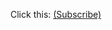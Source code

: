 Click this: [(Subscribe)](https://subscribe.adblockplus.org/?location=https://raw.githubusercontent.com/lukkan99/alt-right-filter-list/master/filterlist&title=alt%20right%20filter%20list)
